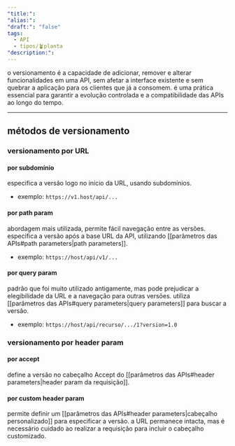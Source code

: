 ```yaml
---
"title:":
"alias:":
"draft:": "false"
tags:
  - API
  - tipos/🪴planta
"description:":
---
```

o versionamento é a capacidade de adicionar, remover e alterar funcionalidades em uma API, sem afetar a interface existente e sem quebrar a aplicação para os clientes que já a consomem. é uma prática essencial para garantir a evolução controlada e a compatibilidade das APIs ao longo do tempo.

----
## métodos de versionamento
### versionamento por URL
#### por subdomínio
especifica a versão logo no início da URL, usando subdomínios.
- exemplo: `https://v1.host/api/...`
#### por path param
abordagem mais utilizada, permite fácil navegação entre as versões. especifica a versão após a base URL da API, utilizando [[parâmetros das APIs#path parameters|path parameters]].
- exemplo: `https://host/api/v1/...`
#### por query param
padrão que foi muito utilizado antigamente, mas pode prejudicar a elegibilidade da URL e a navegação para outras versões. utiliza [[parâmetros das APIs#query parameters|query parameters]] para buscar a versão.
- exemplo: `https://host/api/recurso/.../1?version=1.0`

### versionamento por header param
#### por accept
define a versão no cabeçalho Accept do [[parâmetros das APIs#header parameters|header param da requisição]].
#### por custom header param
permite definir um [[parâmetros das APIs#header parameters|cabeçalho personalizado]] para especificar a versão. a URL permanece intacta, mas é necessário cuidado ao realizar a requisição para incluir o cabeçalho customizado.